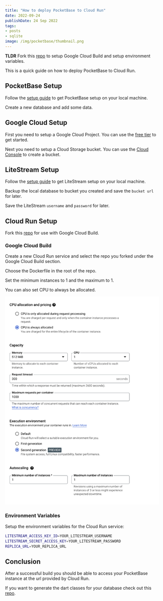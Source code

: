 ```yaml
---
title: "How to deploy PocketBase to Cloud Run"
date: 2022-09-24
publishDate: 24 Sep 2022
tags:
- posts
- sqlite
image: /img/pocketbase/thumbnail.png
---
```


**TLDR** Fork this [repo](https://github.com/bscott/pocketbase-litestream) to setup Google Cloud Build and setup environment variables.

This is a quick guide on how to deploy PocketBase to Cloud Run.

## PocketBase Setup

Follow the [setup guide](https://pocketbase.io/docs/) to get PocketBase setup on your local machine.

Create a new database and add some data.

## Google Cloud Setup

First you need to setup a Google Cloud Project. You can use the [free tier](https://cloud.google.com/free) to get started.

Next you need to setup a Cloud Storage bucket. You can use the [Cloud Console](https://console.cloud.google.com/storage/browser) to create a bucket.

## LiteStream Setup

Follow the [setup guide](https://litestream.io/getting-started/) to get LiteStream setup on your local machine.

Backup the local database to bucket you created and save the `bucket url` for later.

Save the LiteStream `username` and `password` for later.

## Cloud Run Setup

Fork this [repo](https://github.com/bscott/pocketbase-litestream) for use with Google Cloud Build.

### Google Cloud Build

Create a new Cloud Run service and select the repo you forked under the Google Cloud Build section.

Choose the Dockerfile in the root of the repo.

Set the minimum instances to 1 and the maximum to 1.

You can also set CPU to always be allocated.

![](/img/pocketbase/settings.png)

### Environment Variables

Setup the environment variables for the Cloud Run service:

```bash
LITESTREAM_ACCESS_KEY_ID=YOUR_LITESTREAM_USERNAME
LITESTREAM_SECRET_ACCESS_KEY=YOUR_LITESTREAM_PASSWORD
REPLICA_URL=YOUR_REPLICA_URL
```

## Conclusion

After a successful build you should be able to access your PocketBase instance at the url provided by Cloud Run.

If you want to generate the dart classes for your database check out this [repo](https://github.com/rodydavis/pocketbase_dart_generator).
